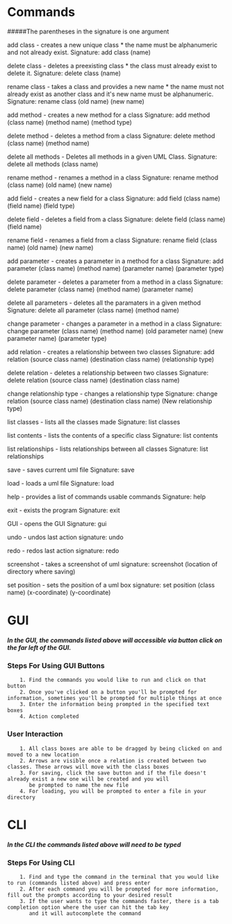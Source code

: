 # Commands
#####The parentheses in the signature is one argument

add class - creates a new unique class * the name must be alphanumeric and not already exist.
            Signature: add class (name)

delete class - deletes a preexisting class * the class must already exist to delete it.
            Signature: delete class (name)

rename class - takes a class and provides a new name * the name must not already exist as another class and it's new name must be alphanumeric.
            Signature: rename class (old name) (new name)

add method - creates a new method for a class
            Signature:  add method (class name) (method name) (method type)

delete method - deletes a method from a class
            Signature: delete method (class name) (method name)

delete all methods - Deletes all methods in a given UML Class.
            Signature: delete all methods (class name)

rename method - renames a method in a class
            Signature: rename method (class name) (old name) (new name)

add field - creates a new field for a class
            Signature: add field (class name) (field name) (field type)

delete field - deletes a field from a class
            Signature: delete field (class name) (field name)

rename field - renames a field from a class
            Signature: rename field (class name) (old name) (new name)

add parameter - creates a parameter in a method for a class
            Signature: add parameter (class name) (method name) (parameter name) (parameter type)

delete parameter - deletes a parameter from a method in a class
            Signature: delete parameter (class name) (method name) (parameter name)

delete all parameters - deletes all the paramaters in a given method
            Signature: delete all parameter (class name) (method name)

change parameter - changes a parameter in a method in a class
            Signature: change parameter (class name) (method name) (old parameter name) (new parameter name) (parameter type)

add relation - creates a relationship between two classes
            Signature: add relation (source class name) (destination class name) (relationship type)

delete relation - deletes a relationship between two classes
            Signature: delete relation (source class name) (destination class name)

change relationship type - changes a relationship type
            Signature: change relation (source class name) (destination class name) (New relationship type)

list classes - lists all the classes made
            Signature: list classes

list contents - lists the contents of a specific class
            Signature: list contents

list relationships - lists relationships between all classes
            Signature: list relationships

save - saves current uml file
            Signature: save

load - loads a uml file
            Signature: load

help - provides a list of commands usable commands
            Signature: help

exit - exists the program
            Signature: exit

GUI - opens the GUI
            Signature: gui
            
undo - undos last action
            signature: undo

redo - redos last action
            signature: redo
    
screenshot - takes a screenshot of uml
            signature: screenshot (location of directory where saving)

set position - sets the position of a uml box
            signature: set position (class name) (x-coordinate) (y-coordinate)

# GUI

##### In the GUI, the commands listed above will accessible via button click on the far left of the GUI.
            
### Steps For Using GUI Buttons

        1. Find the commands you would like to run and click on that button
        2. Once you've clicked on a button you'll be prompted for information, sometimes you'll be prompted for multiple things at once
        3. Enter the information being prompted in the specified text boxes
        4. Action completed
    
### User Interaction

        1. All class boxes are able to be dragged by being clicked on and moved to a new location
        2. Arrows are visible once a relation is created between two classes. These arrows will move with the class boxes
        3. For saving, click the save button and if the file doesn't already exist a new one will be created and you will
           be prompted to name the new file
        4. For loading, you will be prompted to enter a file in your directory

# CLI
##### In the CLI the commands listed above will need to be typed

### Steps For Using CLI

        1. Find and type the command in the terminal that you would like to run (commands listed above) and press enter
        2. After each command you will be prompted for more information, fill out the prompts according to your desired result
        3. If the user wants to type the commands faster, there is a tab completion option where the user can hit the tab key
           and it will autocomplete the command
           
